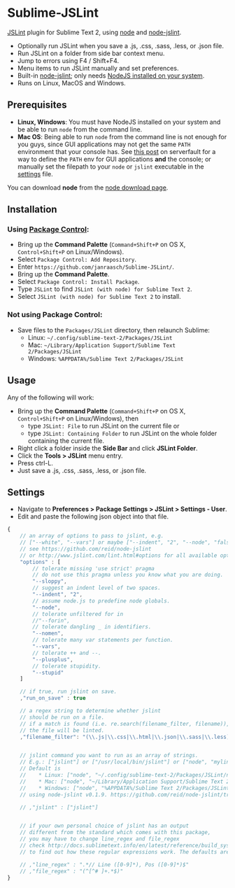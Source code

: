 Sublime-JSLint
==============

[JSLint](http://www.jslint.com/) plugin for Sublime Text 2, using [node](http://nodejs.org) and [node-jslint](https://github.com/reid/node-jslint). 

   * Optionally run JSLint when you save a .js, .css, .sass, .less, or .json file.
   * Run JSLint on a folder from side bar context menu.
   * Jump to errors using F4 / Shift+F4.
   * Menu items to run JSLint manually and set preferences.
   * Built-in [node-jslint](https://github.com/reid/node-jslint); only needs [NodeJS installed on your system](http://nodejs.org/download/).
   * Runs on Linux, MacOS and Windows.

Prerequisites
-------------
* **Linux, Windows**: You must have NodeJS installed on your system and be able to run `node` from the command line.
* **Mac OS**: Being able to run `node` from the command line is not enough for you guys, since GUI applications may not get the same `PATH` environment that your console has. See [this post](http://serverfault.com/questions/16355/how-to-set-global-path-on-os-x) on serverfault for a way to define the `PATH` env for GUI applications **and** the console; or manually set the filepath to your `node` or `jslint` executable in the [settings](#settings) file.

You can download **node** from the [node download page](http://nodejs.org/download/).

Installation
------------

### Using [Package Control](http://wbond.net/sublime_packages/package_control):

  * Bring up the **Command Palette** (`Command+Shift+P` on OS X, `Control+Shift+P` on Linux/Windows).
  * Select `Package Control: Add Repository`.
  * Enter `https://github.com/janraasch/Sublime-JSLint/`.
  * Bring up the **Command Palette**.
  * Select `Package Control: Install Package`.
  * Type `JSLint` to find `JSLint (with node) for Sublime Text 2`.
  * Select `JSLint (with node) for Sublime Text 2` to install.


### Not using Package Control:
   * Save files to the `Packages/JSLint` directory, then relaunch Sublime:
      * Linux: `~/.config/sublime-text-2/Packages/JSLint`
      * Mac: `~/Library/Application Support/Sublime Text 2/Packages/JSLint`
      * Windows: `%APPDATA%/Sublime Text 2/Packages/JSLint`

Usage
-----
Any of the following will work:
   * Bring up the **Command Palette** (`Command+Shift+P` on OS X, `Control+Shift+P` on Linux/Windows), then
      * type `JSLint: File` to run JSLint on the current file or
      * type `JSLint: Containing Folder` to run JSLint on the whole folder containing the current file.
   * Right click a folder inside the **Side Bar** and click **JSLint Folder**.
   * Click the **Tools > JSLint** menu entry.
   * Press ctrl-L.
   * Just save a .js, .css, .sass, .less, or .json file.

Settings
--------
* Navigate to **Preferences > Package Settings > JSLint > Settings - User**.
* Edit and paste the following json object into that file.
```js
{
    // an array of options to pass to jslint, e.g.
    // ["--white", "--vars"] or maybe ["--indent", "2", "--node", "false"]
    // see https://github.com/reid/node-jslint
    // or http://www.jslint.com/lint.html#options for all available options.
    "options" : [
        // tolerate missing 'use strict' pragma
        // do not use this pragma unless you know what you are doing.
        "--sloppy",
        // suggest an indent level of two spaces.
        "--indent", "2",
        // assume node.js to predefine node globals.
        "--node",
        // tolerate unfiltered for in
        //"--forin",
        // tolerate dangling _ in identifiers.
        "--nomen",
        // tolerate many var statements per function.
        "--vars",
        // tolerate ++ and --.
        "--plusplus",
        // tolerate stupidity.
        "--stupid"
    ]

    // if true, run jslint on save.
    ,"run_on_save" : true

    // a regex string to determine whether jslint
    // should be run on a file.
    // if a match is found (i.e. re.search(filename_filter, filename)),
    // the file will be linted.
    ,"filename_filter": "(\\.js|\\.css|\\.html|\\.json|\\.sass|\\.less)$"


    // jslint command you want to run as an array of strings.
    // E.g.: ["jslint"] or ["/usr/local/bin/jslint"] or ["node", "mylinter.js"]
    // Default is
    //    * Linux: ["node", "~/.config/sublime-text-2/Packages/JSLint/node_modules/jslint/bin/jslint"]
    //    * Mac: ["node", "~/Library/Application Support/Sublime Text 2/Packages/JSLint/node_modules/jslint/bin/jslint"]
    //    * Windows: ["node", "%APPDATA%/Sublime Text 2/Packages/JSLint/node_modules/jslint/bin/jslint"]
    // using node-jslint v0.1.9. https://github.com/reid/node-jslint/tree/v0.1.9

    // ,"jslint" : ["jslint"]


    // if your own personal choice of jslint has an output
    // different from the standard which comes with this package,
    // you may have to change line_regex and file_regex
    // check http://docs.sublimetext.info/en/latest/reference/build_systems.html
    // to find out how these regular expressions work. The defaults are:

    // ,"line_regex" : ".*// Line ([0-9]*), Pos ([0-9]*)$"
    // ,"file_regex" : "(^[^# ]+.*$)"
}
```
